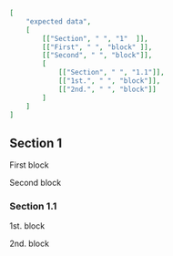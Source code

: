 ```json
[
    "expected data",
    [
        [["Section", " ", "1"  ]],
        [["First", " ", "block" ]],
        [["Second", " ", "block"]],
        [
            [["Section", " ", "1.1"]],
            [["1st.", " ", "block"]],
            [["2nd.", " ", "block"]]
        ]
    ]
]
```

## Section 1

First block

Second block

### Section 1.1

1st. block

2nd. block

